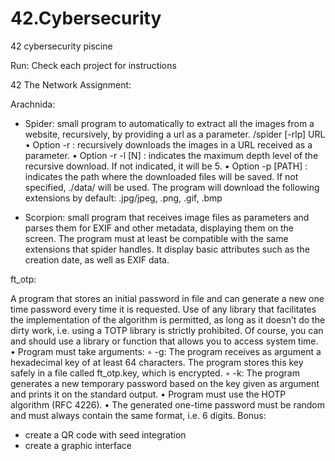 # 42.Cybersecurity
42 cybersecurity piscine

Run: 
Check each project for instructions

42 The Network Assignment:

Arachnida:

- Spider: small program to automatically to extract all the images from a website, recursively, by
providing a url as a parameter.
    /spider [-rlp] URL
• Option -r : recursively downloads the images in a URL received as a parameter.
• Option -r -l [N] : indicates the maximum depth level of the recursive download.
If not indicated, it will be 5.
• Option -p [PATH] : indicates the path where the downloaded files will be saved. If not specified, ./data/ will be used.
The program will download the following extensions by default: .jpg/jpeg, .png, .gif, .bmp

- Scorpion: small program that receives image files as parameters and parses them for EXIF and other metadata, displaying them on the screen.
The program must at least be compatible with the same extensions that spider handles.
It display basic attributes such as the creation date, as well as EXIF data. 

ft_otp:

A program that stores an initial password in file and can generate a new one time password
every time it is requested.
Use of any library that facilitates the implementation of the algorithm is permitted, as long as it doesn’t do the dirty work, i.e. using a TOTP library is strictly prohibited. Of course, you can and should use a library or function that allows you to access system time.
• Program must take arguments:
◦ -g: The program receives as argument a hexadecimal key of at least 64 characters. The program stores this key safely in a file called ft_otp.key, which is encrypted.
◦ -k: The program generates a new temporary password based on the key given as argument and prints it on the standard output.
• Program must use the HOTP algorithm (RFC 4226).
• The generated one-time password must be random and must always contain the same format, i.e. 6 digits.
Bonus: 
- create a QR code with seed integration
- create a graphic interface